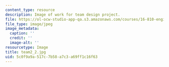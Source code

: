 ```yaml
---
content_type: resource
description: Image of work for team design project.
file: https://ol-ocw-studio-app-qa.s3.amazonaws.com/courses/16-810-engineering-design-and-rapid-prototyping-january-iap-2005/5c0f9a9a517c7b58a7c3a69ff1c16f63_team2_2.jpg
file_type: image/jpeg
image_metadata:
  caption: ''
  credit: ''
  image-alt: ''
resourcetype: Image
title: team2_2.jpg
uid: 5c0f9a9a-517c-7b58-a7c3-a69ff1c16f63
---
```

